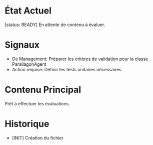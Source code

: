 # État Actuel
[status: READY]
En attente de contenu à évaluer.

# Signaux
- De Management: Préparer les critères de validation pour la classe ParallagonAgent
- Action requise: Définir les tests unitaires nécessaires

# Contenu Principal
Prêt à effectuer les évaluations.

# Historique
- [INIT] Création du fichier
